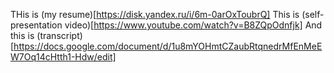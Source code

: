 THis is (my resume)[https://disk.yandex.ru/i/6m-0arOxToubrQ]
This is (self-presentation video)[https://www.youtube.com/watch?v=B8ZQpOdnfjk]
And this is (transcript)[https://docs.google.com/document/d/1u8mYOHmtCZaubRtqnedrMfEnMeEW7Oq14cHtth1-Hdw/edit]